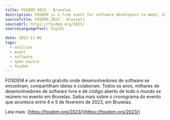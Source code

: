 ```yaml
---
title: FOSDEM 2023 - Bruxelas
description: FOSDEM is a free event for software developers to meet, share ideas and collaborate. Every year, thousands of developers of free and open source software from all over the world gather at the event in Brussels.
sourceTitle: FOSDEM 2023 - Brussels
sourceUrl: https://fosdem.org/2023/
sourceLanguageText: Inglês

date: 2022-11-06
tags:
  - notícias
  - event
  - software
  - open source
  - fosdem
---
```


FOSDEM é um evento gratuito onde desenvolvedores de software se encontram, compartilham ideias e colaboram. Todos os anos, milhares de desenvolvedores de software livre e de código aberto de todo o mundo se reúnem no evento em Bruxelas. Saiba mais sobre o cronograma do evento que acontece entre 4 e 5 de fevereiro de 2023, em Bruxelas.

Leia mais: [https://fosdem.org/2023/](https://fosdem.org/2023/)
